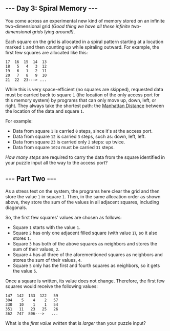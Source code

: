 ## --- Day 3: Spiral Memory ---

You come across an experimental new kind of memory stored on an infinite two-dimensional grid _(Good thing we have all these infinite two-dimensional grids lying around!)_.

Each square on the grid is allocated in a spiral pattern starting at a location marked `1` and then counting up while spiraling outward. For example, the first few squares are allocated like this:

    17  16  15  14  13
    18   5   4   3  12
    19   6   1   2  11
    20   7   8   9  10
    21  22  23---> ...

While this is very space-efficient (no squares are skipped), requested data must be carried back to square `1` (the location of the only access port for this memory system) by programs that can only move up, down, left, or right. They always take the shortest path: the [Manhattan Distance](https://en.wikipedia.org/wiki/Taxicab_geometry) between the location of the data and square `1`.

For example:

*   Data from square `1` is carried `0` steps, since it's at the access port.
*   Data from square `12` is carried `3` steps, such as: down, left, left.
*   Data from square `23` is carried only `2` steps: up twice.
*   Data from square `1024` must be carried `31` steps.

_How many steps_ are required to carry the data from the square identified in your puzzle input all the way to the access port?

## --- Part Two ---

As a stress test on the system, the programs here clear the grid and then store the value `1` in square `1`. Then, in the same allocation order as shown above, they store the sum of the values in all adjacent squares, including diagonals.

So, the first few squares' values are chosen as follows:

*   Square `1` starts with the value `1`.
*   Square `2` has only one adjacent filled square (with value `1`), so it also stores `1`.
*   Square `3` has both of the above squares as neighbors and stores the sum of their values, `2`.
*   Square `4` has all three of the aforementioned squares as neighbors and stores the sum of their values, `4`.
*   Square `5` only has the first and fourth squares as neighbors, so it gets the value `5`.

Once a square is written, its value does not change. Therefore, the first few squares would receive the following values:

    147  142  133  122   59
    304    5    4    2   57
    330   10    1    1   54
    351   11   23   25   26
    362  747  806--->   ...

What is the _first value written_ that is _larger_ than your puzzle input?
